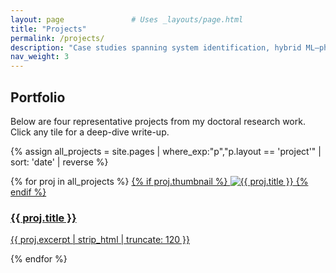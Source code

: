 ```yaml
---
layout: page               # Uses _layouts/page.html
title: "Projects"
permalink: /projects/
description: "Case studies spanning system identification, hybrid ML–physics models, sensor minimization, and network-level resilience analysis."
nav_weight: 3
---
```


## Portfolio

Below are four representative projects from my doctoral research work.  
Click any tile for a deep-dive write-up.

{% assign all_projects = site.pages | where_exp:"p","p.layout == 'project'" | sort: 'date' | reverse %}
<div class="grid gap-8 md:grid-cols-2 lg:grid-cols-2 mt-8">
  {% for proj in all_projects %}
    <a href="{{ proj.url | relative_url }}" class="card hover:shadow-lg transition group">
      {% if proj.thumbnail %}
        <img src="{{ proj.thumbnail | relative_url }}"
             alt="{{ proj.title }}"
             class="rounded-md mb-4 object-cover aspect-video group-hover:opacity-90 transition"
             loading="lazy" />
      {% endif %}
      <h3 class="font-semibold text-xl">{{ proj.title }}</h3>
      <p class="text-sm text-gray-600">{{ proj.excerpt | strip_html | truncate: 120 }}</p>
    </a>
  {% endfor %}
</div>
